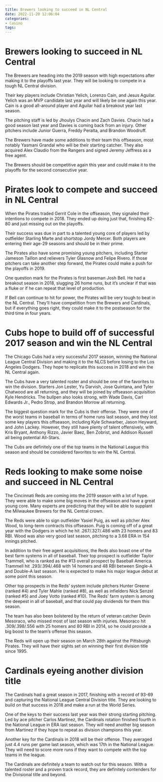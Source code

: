 ```yaml
---
title: Brewers looking to succeed in NL Central
date: 2022-11-20 12:06:04
categories:
- Casino
tags:
---
```



#  Brewers looking to succeed in NL Central

The Brewers are heading into the 2019 season with high expectations after making it to the playoffs last year. They will be looking to compete in a tough NL Central division.

Their key players include Christian Yelich, Lorenzo Cain, and Jesus Aguilar. Yelich was an MVP candidate last year and will likely be one again this year. Cain is a good all-around player and Aguilar had a breakout year last season.

The pitching staff is led by Jhoulys Chacin and Zach Davies. Chacin had a good season last year and Davies is coming back from an injury. Other pitchers include Junior Guerra, Freddy Peralta, and Brandon Woodruff.

The Brewers have made some additions to their team this offseason, most notably Yasmani Grandal who will be their starting catcher. They also acquired Alex Claudio from the Rangers and signed Jeremy Jeffress as a free agent.

The Brewers should be competitive again this year and could make it to the playoffs for the second consecutive year.

#  Pirates look to compete and succeed in NL Central

When the Pirates traded Gerrit Cole in the offseason, they signaled their intentions to compete in 2018. They ended up doing just that, finishing 82-80 and just missing out on the playoffs.

Their success was due in part to a talented young core of players led by outfielder Starling Marte and shortstop Jordy Mercer. Both players are entering their age-29 seasons and should be in their prime.

The Pirates also have some promising young pitchers, including Starter Jameson Taillon and relievers Tyler Glasnow and Felipe Rivero. If those pitchers can take another step forward, the Pirates could make a push for the playoffs in 2019.

One question mark for the Pirates is first baseman Josh Bell. He had a breakout season in 2018, slugging 26 home runs, but it’s unclear if that was a fluke or if he can repeat that level of production.

If Bell can continue to hit for power, the Pirates will be very tough to beat in the NL Central. They’ll have competition from the Brewers and Cardinals, but if everything goes right, they could make it to the postseason for the third time in four years.

#  Cubs hope to build off of successful 2017 season and win the NL Central

The Chicago Cubs had a very successful 2017 season, winning the National League Central Division and making it to the NLCS before losing to the Los Angeles Dodgers. They hope to replicate this success in 2018 and win the NL Central again.

The Cubs have a very talented roster and should be one of the favorites to win the division. Starters Jon Lester, Yu Darvish, Jose Quintana, and Tyler Chatwood are all returning, and they will be joined by offseason acquisition Kyle Hendricks. The bullpen also looks strong, with Wade Davis, Carl Edwards Jr., Pedro Strop, and Brandon Morrow all returning.

The biggest question mark for the Cubs is their offense. They were one of the worst teams in baseball in terms of home runs last season, and they lost some key players this offseason, including Kyle Schwarber, Jason Heyward, and John Lackey. However, they still have plenty of talent offensively, with Kris Bryant, Anthony Rizzo, Javier Baez, Ben Zobrist, and Addison Russell all being potential All-Stars.

The Cubs are definitely one of the top teams in the National League this season and should be considered favorites to win the NL Central.

#  Reds looking to make some noise and succeed in NL Central

The Cincinnati Reds are coming into the 2019 season with a lot of hype. They were able to make some big moves in the offseason and have a great young core. Many experts are predicting that they will be able to supplant the Milwaukee Brewers for the NL Central crown.

The Reds were able to sign outfielder Yasiel Puig, as well as pitcher Alex Wood, to long-term contracts this offseason. Puig is coming off of a great year with the Dodgers in which he hit .267/.327/.486 with 23 homers and 83 RBI. Wood was also very good last season, pitching to a 3.68 ERA in 154 innings pitched.

In addition to their free agent acquisitions, the Reds also boast one of the best farm systems in all of baseball. Their top prospect is outfielder Taylor Trammell, who is ranked as the #13 overall prospect by Baseball America. Trammell hit .293/.394/.468 with 14 homers and 48 RBI between Single-A and Double-A last season. He is expected to make his major league debut at some point this season.

Other top prospects in the Reds’ system include pitchers Hunter Greene (ranked #4) and Tyler Mahle (ranked #8), as well as infielders Nick Senzel (ranked #5) and Joey Votto (ranked #10). The Reds’ farm system is among the deepest in all of baseball, and that could pay dividends for them this season.

The team has also been bolstered by the return of veteran catcher Devin Mesoraco, who missed most of last season with injuries. Mesoraco hit .309/.398/.556 with 25 homers and 80 RBI in 2014, so he could provide a big boost to the team’s offense this season.

The Reds will open up their season on March 28th against the Pittsburgh Pirates. They will have their sights set on winning their first division title since 1995.

#  Cardinals eyeing another division title

The Cardinals had a great season in 2017, finishing with a record of 93-69 and capturing the National League Central Division title. They are looking to build on that success in 2018 and make a run at the World Series.

One of the keys to their success last year was their strong starting pitching. Led by ace pitcher Carlos Martinez, the Cardinals rotation finished fourth in the National League in ERA last season. They will need another big season from Martinez if they hope to repeat as division champions this year.

Another key for the Cardinals in 2018 will be their offense. They averaged just 4.4 runs per game last season, which was 17th in the National League. They will need to score more runs if they want to compete with the top teams in the league.

The Cardinals are definitely a team to watch out for this season. With a talented roster and a proven track record, they are definitely contenders for the Divisional title and beyond.